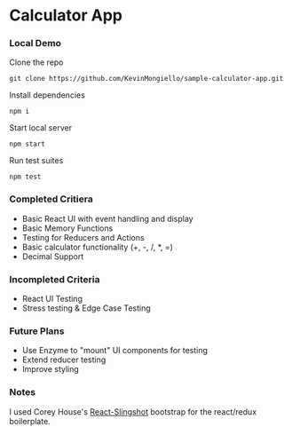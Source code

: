 # Calculator App
### Local Demo

Clone the repo

`git clone https://github.com/KevinMongiello/sample-calculator-app.git`

Install dependencies

`npm i`

Start local server

`npm start`

Run test suites

`npm test`

### Completed Critiera
- Basic React UI with event handling and display
- Basic Memory Functions
- Testing for Reducers and Actions
- Basic calculator functionality (+, -, /, *, =)
- Decimal Support

### Incompleted Criteria
- React UI Testing
- Stress testing & Edge Case Testing

### Future Plans
- Use Enzyme to "mount" UI components for testing
- Extend reducer testing
- Improve styling

### Notes
I used Corey House's [React-Slingshot](https://github.com/coryhouse/react-slingshot) bootstrap for the react/redux boilerplate.
